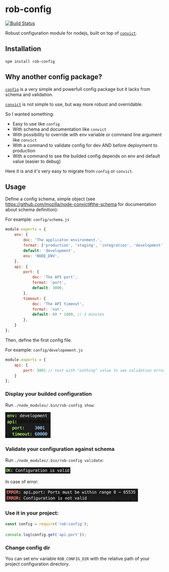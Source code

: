 # rob-config
[![Build Status](https://travis-ci.org/jeromemacias/node-smart-config.svg?branch=master)](https://travis-ci.org/jeromemacias/node-smart-config)

Robust configuration module for nodejs, built on top of [`convict`](https://github.com/mozilla/node-convict).

## Installation

`npm install rob-config`

## Why another config package?

[`config`](https://github.com/lorenwest/node-config) is a very simple and powerfull config package but it lacks from schema and validation.

[`convict`](https://github.com/mozilla/node-convict) is not simple to use, but way more robust and overridable.

So I wanted something:

- Easy to use like `config`
- With schema and documentation like `convict`
- With possibility to override with env variable or command line argument like `convict`
- With a command to validate config for dev AND before deployment to production
- With a command to see the builded config depends on env and default value (easier to debug)

Here it is and it's very easy to migrate from `config` or `convict`.

## Usage

Define a config schema, simple object (see https://github.com/mozilla/node-convict#the-schema for documentation about schema definition):

For example: `config/schema.js`
```js
module.exports = {
    env: {
        doc: 'The applicaton environment.',
        format: ['production', 'staging', 'integration', 'development', 'test'],
        default: 'development',
        env: 'NODE_ENV',
    },
    api: {
        port: {
            doc: 'The API port',
            format: 'port',
            default: 3000,
        },
        timeout: {
            doc: 'The API timeout',
            format: 'nat',
            default: 60 * 1000, // 1 minutes
        },
    }
};
```

Then, define the first config file.

For example: `config/developement.js`
```js
module.exports = {
    api: {
        port: 3001 // test with "nothing" value to see validation error
    }
};
```

### Display your builded configuration

Run `./node_modules/.bin/rob-config show`:

![Display final configuration](example/screenshot/show.png?raw=true)

### Validate your configuration against schema

Run `./node_modules/.bin/rob-config validate`:

![Validate configuration ok](example/screenshot/validate-ok.png?raw=true)

In case of error:

![Validate configuration error](example/screenshot/validate-error.png?raw=true)

### Use it in your project:

```js
const config = require('rob-config');

console.log(config.get('api.port'));

```

### Change config dir

You can set env variable `ROB_CONFIG_DIR` with the relative path of your project configuration directory.
